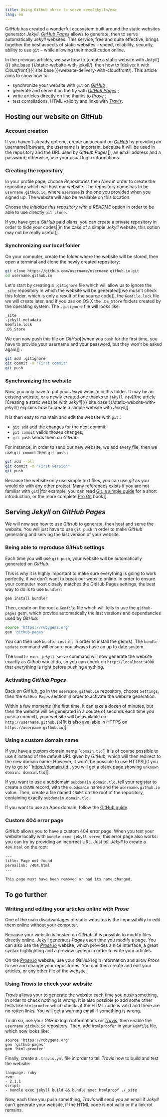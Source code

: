 ```yaml
---
title: Using Github <br/> to serve <em>Jekyll</em>
lang: en
---
```


G*itHub* has created a wonderful ecosystem built around the static websites generator *Jekyll*. *[GitHub Pages](https://pages.github.com/)* allows to generate, then to serve automatically *Jekyll* websites. This service, free and quite effective, brings together the best aspects of static websites – speed, reliability, security, ability to use `git` – while allowing their modification online.

In the previous articles, we saw how to [create a static website with *Jekyll*]({{ site.base }}/static-website-with-jekyll/), then how to [deliver it with *Cloudfront*]({{ site.base }}/website-delivery-with-cloudfront/). This article aims to show how to:

* synchronize your website with `git` on [*GitHub*](https://github.com/) ;
* generate and serve it on the fly with [*GitHub Pages*](https://pages.github.com/) ;
* write articles directly on line thanks to [*Prose*](http://prose.io/) ;
* test compilations, HTML validity and links with [*Travis*](https://travis-ci.org/).

## Hosting our website on *GitHub*

### Account creation
If you haven't already got one, create an account on [*GitHub*](https://github.com/) by providing an username[[beware, the username is important, because it will be used in the repository and the URL used by *GitHub Pages*]], an email address and a password; otherwise, use your usual login informations.

### Creating the repository
In your profile page, choose *Repositories* then *New* in order to create the repository which will host our website. The repository name has to be `username.github.io`, where `username` is the one you provided when you signed up. The website will also be available on this location.

Choose the *Initialize this repository with a README* option in order to be able to use directly `git clone`.

If you have got a *GitHub* paid plans, you can create a private repository in order to hide your codes[[in the case of a simple *Jekyll* website, this option may not be really useful]].

### Synchronizing our local folder
On your computer, create the folder where the website will be stored, then open a terminal and clone the newly created repository:

```bash
git clone https://github.com/username/username.github.io.git
cd username.github.io
```

Let's start by creating a `.gitignore` file which will allow us to ignore the `_site` repository in which the website will be generated[[we musn't check this folder, which is only a result of the source code]], the `Gemfile.lock` file we will create later, and if you use on OS X the `.DS_Store` folders created by the operating system. The `.gitignore` file will looks like:

```bash
_site
.jekyll-metadata
Gemfile.lock
.DS_Store
```

We can now push this file on *GitHub*[[when you `push` for the first time, you have to provide your username and your password, but they won't be asked again]] :

```bash
git add .gitignore
git commit -m "First commit"
git push
```

### Synchronizing the website
Now, you only have to put your *Jekyll* website in this folder. It may be an existing website, or a newly created one thanks to `jekyll new`[[the article [Creating a static website with *Jekyll*]({{ site.base }}/static-website-with-jekyll/) explains how to create a simple website with *Jekyll*]].

It is then easy to maintain and edit the website with `git` :

* `git add` add the changes for the next commit;
* `git commit` valids thoses changes;
* `git push` sends them on *GitHub*.

For instance, in order to send our new website, we add every file, then we use  `git commit` then `git push` :

```bash
git add --all
git commit -m "First version"
git push
```

Because the website only use simple text files, you can use *git* as you would do with any other project. Many references exists if you are not familiar with `git`[[for example, you can read [Git, a simple guide](http://rogerdudler.github.io/git-guide/) for a short introduction, or the more complete [Pro Git](http://git-scm.com/book) book]].

## Serving *Jekyll* on *GitHub Pages*

We will now see how to use *GitHub* to generate, then host and serve the website. You will just have to use `git push` in order to make *GitHub* generating and serving the last version of your website.

### Being able to reproduce *GitHub* settings
Each time you will use `git push`, your website will be automatically generated on *GitHub*.

This is why it is highly important to make sure everything is going to work perfectly, if we don't want to break our website online. In order to ensure your computer most closely matches the GitHub Pages settings, the best way to do is to use `bundler`:

```
gem install bundler
```

Then, create on the root a `Gemfile` file which will tells to use the `github-pages` gem, which provide automatically the last versions and dependancies used by *GitHub*:

```bash
source 'https://rubygems.org'
gem 'github-pages'
```

You can then use `bundle install` in order to install the gem(s). The `bundle update` command will ensure you always have an up to date system.

The `bundle exec jekyll serve` command will now generate the website exactly as *Github* would do, so you can check on `http://localhost:4000` that everything is right before pushing anything.

### Activating *GitHub Pages*
Back on *GitHub*, go in the `username.github.io` repository, choose `Settings`, then the `GitHub Pages` section in order to activate the website generation.

Within a few moments (the first time, it can take a dozen of minutes, but then the website will be generated in a couple of seconds each time you push a commit), your website will be available on `http://username.github.io`[[it is also available in HTTPS on `https://username.github.io`]].

### Using a custom domain name
If you have a custom domain name "`domain.tld`", it is of course possible to use it instead of the default URL given by *GitHub*, which will then redirect to the new domain name. However, it won't be possible to use HTTPS[[if you try to go to ``https://domain.tld`, you will get a blank page showing `unknown domain: domain.tld`]].

If you want to use a subdomain `subdomain.domain.tld`, tell your registar to create a `CNAME` record, with the `subdomain` name and the `username.github.io` value. Then, create a file named `CNAME` on the root of the repository, containing exactly `subdomain.domain.tld`.

If you want to use an Apex domain, follow the [GitHub guide](https://help.github.com/articles/about-custom-domains-for-github-pages-sites).

### Custom 404 error page
*GitHub* allows you to have a custom 404 error page. When you test your website locally with `bundle exec jekyll serve`, this error page also works: you can try by providing an incorrect URL. Just tell *Jekyll* to create a `404.html` on the root:

```html
---
title: Page not found
permalink: /404.html
---

This page must have been removed or had its name changed.
```

## To go further

### Writing and editing your articles online with *Prose*
One of the main disadvantages of static websites is the impossibility to edit them online without your computer.

Because your website is hosted on *GitHub*, it is possible to modify files directly online. Jekyll generates *Pages* each time you modify a page. You can also use the *[Prose.io](http://prose.io/)* website, which provides a nice interface, a great syntax highlighting and a preview system in order to write your articles.

On the *[Prose.io](http://prose.io/)* website, use your *GitHub* login information and allow *Prose* to see and change your repositories. You can then create and edit your articles, or any other file of the website.

### Using *Travis* to check your website

*[Travis](https://travis-ci.org/)* allows your to generate the website each time you *push* something, in order to check nothing is wrong. It is also possible to add some other tests like `htmlproofer` which checks if the HTML code is valid and there are no rotten links. You will get a warning email if something is wrong.

To do so, use your *GitHub* login informations on *[Travis](https://travis-ci.org/)*, then enable the `username.github.io` repository. Then, add `htmlproofer` in your `Gemfile` file, which now looks like:

```
source 'https://rubygems.org'
gem 'github-pages'
gem 'html-proofer'
```

Finally, create a `.travis.yml` file in order to tell *Travis* how to build and test the website:

```
language: ruby
rvm:
- 2.1.1
script:
- bundle exec jekyll build && bundle exec htmlproof ./_site
```

Now, each time you push something, *Travis* will send you an email if *Jekyll* can't generate your website, if the HTML code is not valid or if a link rot remains.


